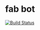 # fab bot

[![Build Status](https://travis-ci.com/RomuloSouza/fab_bot.svg?branch=master)](https://travis-ci.com/RomuloSouza/fab_bot)

